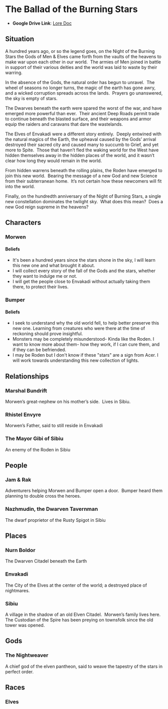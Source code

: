 # The Ballad of the Burning Stars
- **Google Drive Link**: [Lore Doc](https://docs.google.com/document/d/1smNpIEcGUfVMVSGKqTxpxg_w1yr7H9VuPcTxFkXGwX0/edit?usp=sharing)

## Situation
A hundred years ago, or so the legend goes, on the Night of the Burning Stars the Gods of Men & Elves came forth from the vaults of the heavens to make war upon each other in our world.  The armies of Men joined in battle in support of their various deities and the world was laid to waste by their warring.

In the absence of the Gods, the natural order has begun to unravel.  The wheel of seasons no longer turns, the magic of the earth has gone awry, and a wicked corruption spreads across the lands.  Prayers go unanswered, the sky is empty of stars.

The Dwarves beneath the earth were spared the worst of the war, and have emerged more powerful than ever.  Their ancient Deep Roads permit trade to continue beneath the blasted surface, and their weapons and armor equip the raiders and caravans that dare the wastelands.

The Elves of Envakadi were a different story entirely.  Deeply entwined with the natural magics of the Earth, the upheaval caused by the Gods’ arrival destroyed their sacred city and caused many to succumb to Grief, and yet more to Spite.  Those that haven’t fled the waking world for the West have hidden themselves away in the hidden places of the world, and it wasn’t clear how long they would remain in the world.

From hidden warrens beneath the rolling plains, the Roden have emerged to join this new world.  Bearing the message of a new God and new Science from their subterranean home.  It’s not certain how these newcomers will fit into the world.

Finally, on the hundredth anniversary of the Night of Burning Stars, a single new constellation dominates the twilight sky.  What does this mean?  Does a new God reign supreme in the heavens?

## Characters

### Morwen
#### Beliefs
- It's been a hundred years since the stars shone in the sky, I will learn this new one and what brought it about.
- I will collect every story of the fall of the Gods and the stars, whether they want to indulge me or not.
- I will get the people close to Envakadi without actually taking them there, to protect their lives.
### Bumper
#### Beliefs
-  I seek to understand why the old world fell, to help better preserve this new one. Learning from creatures who were there at the time of reckoning should prove insightful.
- Monsters may be completely misunderstood- Kinda like the Roden. I want to know more about them- how they work, if I can cure them, and if they can be befriended.
- I may be Roden but I don't know if these "stars" are a sign from Acer. I will work towards understanding this new collection of lights.

## Relationships
### Marshal Bundrift
Morwen’s great-nephew on his mother’s side.  Lives in Sibiu.

### Rhistel Envyre
Morwen’s Father, said to still reside in Envakadi

### The Mayor Gibi of Sibiu
An enemy of the Roden in Sibiu

## People
### Jam & Rak
Adventurers helping Morwen and Bumper open a door.  Bumper heard them planning to double cross the heroes.

### Nazhmudin, the Dwarven Tavernman
The dwarf proprietor of the Rusty Spigot in Sibiu

## Places
### Nurn Boldor
The Dwarven Citadel beneath the Earth
### Envakadi
The City of the Elves at the center of the world; a destroyed place of nightmares.
### Sibiu
A village in the shadow of an old Elven Citadel.  Morwen’s family lives here.  The Custodian of the Spire has been preying on townsfolk since the old tower was opened.

## Gods
### The Nightweaver
A chief god of the elven pantheon, said to weave the tapestry of the stars in perfect order.

## Races
### Elves
